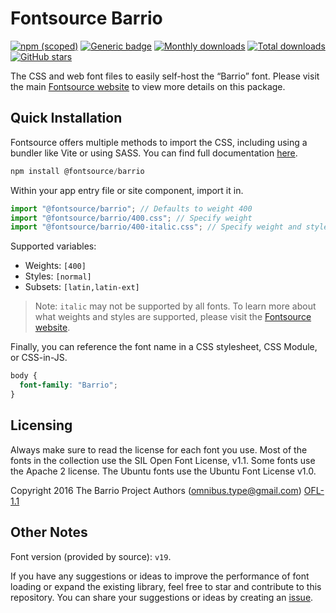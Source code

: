 # Fontsource Barrio

[![npm (scoped)](https://img.shields.io/npm/v/@fontsource/barrio?color=brightgreen)](https://www.npmjs.com/package/@fontsource/barrio) [![Generic badge](https://img.shields.io/badge/fontsource-passing-brightgreen)](https://github.com/fontsource/fontsource) [![Monthly downloads](https://badgen.net/npm/dm/@fontsource/barrio)](https://github.com/fontsource/fontsource) [![Total downloads](https://badgen.net/npm/dt/@fontsource/barrio)](https://github.com/fontsource/fontsource) [![GitHub stars](https://img.shields.io/github/stars/fontsource/fontsource.svg?style=social&label=Star)](https://github.com/fontsource/fontsource/stargazers)

The CSS and web font files to easily self-host the “Barrio” font. Please visit the main [Fontsource website](https://fontsource.org/fonts/barrio) to view more details on this package.

## Quick Installation

Fontsource offers multiple methods to import the CSS, including using a bundler like Vite or using SASS. You can find full documentation [here](https://fontsource.org/docs/getting-started/introduction).

```javascript
npm install @fontsource/barrio
```

Within your app entry file or site component, import it in.

```javascript
import "@fontsource/barrio"; // Defaults to weight 400
import "@fontsource/barrio/400.css"; // Specify weight
import "@fontsource/barrio/400-italic.css"; // Specify weight and style
```

Supported variables:
- Weights: `[400]`
- Styles: `[normal]`
- Subsets: `[latin,latin-ext]`

> Note: `italic` may not be supported by all fonts. To learn more about what weights and styles are supported, please visit the [Fontsource website](https://fontsource.org/fonts/barrio).

Finally, you can reference the font name in a CSS stylesheet, CSS Module, or CSS-in-JS.

```css
body {
  font-family: "Barrio";
}
```

## Licensing
Always make sure to read the license for each font you use. Most of the fonts in the collection use the SIL Open Font License, v1.1. Some fonts use the Apache 2 license. The Ubuntu fonts use the Ubuntu Font License v1.0.

Copyright 2016 The Barrio Project Authors (omnibus.type@gmail.com)
[OFL-1.1](http://scripts.sil.org/OFL)

## Other Notes
Font version (provided by source): `v19`.

If you have any suggestions or ideas to improve the performance of font loading or expand the existing library, feel free to star and contribute to this repository. You can share your suggestions or ideas by creating an [issue](https://github.com/fontsource/fontsource/issues).
